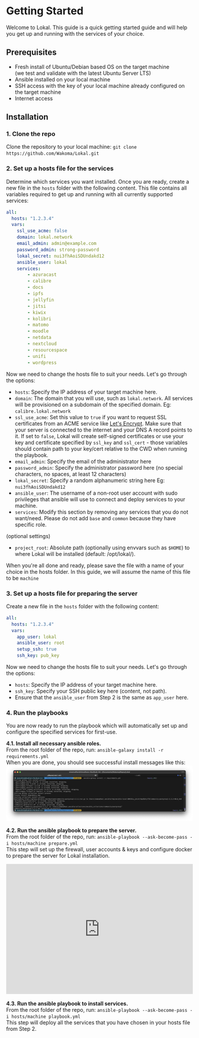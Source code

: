 # Getting Started

Welcome to Lokal. This guide is a quick getting started guide and will help you get up and running with the services of your choice.

## Prerequisites

- Fresh install of Ubuntu/Debian based OS on the target machine  
(we test and validate with the latest Ubuntu Server LTS)
- Ansible installed on your local machine
- SSH access with the key of your local machine already configured on the target machine
- Internet access

## Installation

### 1. Clone the repo

Clone the repository to your local machine:
`git clone https://github.com/Wakoma/Lokal.git`

### 2. Set up a hosts file for the services

Determine which services you want installed. Once you are ready, create a new file in the `hosts` folder with the following content. This file contains all variables required to get up and running with all currently supported services:

```yaml
all:
  hosts: "1.2.3.4"
  vars:
    ssl_use_acme: false
    domain: lokal.network
    email_admin: admin@example.com
    password_admin: strong-password
    lokal_secret: nui3fhAoiSDUndakd12
    ansible_user: lokal
    services:
        - azuracast
        - calibre
        - docs
        - ipfs
        - jellyfin
        - jitsi
        - kiwix
        - kolibri
        - matomo
        - moodle
        - netdata
        - nextcloud
        - resourcespace
        - unifi
        - wordpress
```
Now we need to change the hosts file to suit your needs. Let's go through the options:

- `hosts`: Specify the IP address of your target machine here.
- `domain`: The domain that you will use, such as `lokal.network`. All services will be provisioned on a subdomain of the specified domain. Eg: `calibre.lokal.network`
- `ssl_use_acme`: Set this value to `true` if you want to request SSL certificates from an ACME service like [Let's Encrypt](https://letsencrypt.org/). Make sure that your server is connected to the internet and your DNS A record points to it. If set to `false`, Lokal will create self-signed certificates or use your key and certificate specified by `ssl_key` and `ssl_cert` - those variables should contain path to your key/cert relative to the CWD when running the playbook.
- `email_admin`: Specify the email of the administrator here
- `password_admin`: Specify the administrator password here (no special characters, no spaces, at least 12 characters)
- `lokal_secret`: Specify a random alphanumeric string here Eg: `nui3fhAoiSDUndakd12`
- `ansible_user`: The username of a non-root user account with sudo privileges that ansible will use to connect and deploy services to your machine.
- `services`: Modify this section by removing any services that you do not want/need. Please do not add `base` and `common` because they have specific role.

(optional settings)
- `project_root`: Absolute path (optionally using envvars such as `$HOME`) to where Lokal will be installed (default: /opt/lokal/).

When you're all done and ready, please save the file with a name of your choice in the hosts folder. In this guide, we will assume the name of this file to be `machine`

### 3. Set up a hosts file for preparing the server

Create a new file in the `hosts` folder with the following content:

```yaml
all:
  hosts: "1.2.3.4"
  vars:
    app_user: lokal
    ansible_user: root
    setup_ssh: true
    ssh_key: pub_key
```
Now we need to change the hosts file to suit your needs. Let's go through the options:

- `hosts`: Specify the IP address of your target machine here.
- `ssh_key`: Specify your SSH public key here (content, not path).
- Ensure that the `ansible_user` from Step 2 is the same as `app_user` here.

### 4. Run the playbooks

You are now ready to run the playbook which will automatically set up and configure the specified services for first-use.

__4.1. Install all necessary ansible roles.__  
From the root folder of the repo, run: `ansible-galaxy install -r requirements.yml`  
When you are done, you should see successful install messages like this:
![Ansible Galaxy Requirements Install](/assets/getting-started/ansible-galaxy-screenshot.png)

__4.2. Run the ansible playbook to prepare the server.__  
From the root folder of the repo, run: `ansible-playbook --ask-become-pass -i hosts/machine prepare.yml`  
This step will set up the firewall, user accounts & keys and configure docker to prepare the server for Lokal installation.

<iframe width="100%" height="350" src="https://www.youtube.com/embed/WilR6gogLpA" title="Docs - Prepare Playbook Run Through" frameborder="0" allow="accelerometer; autoplay; clipboard-write; encrypted-media; gyroscope; picture-in-picture; web-share" allowfullscreen></iframe>

__4.3. Run the ansible playbook to install services.__  
From the root folder of the repo, run: `ansible-playbook --ask-become-pass -i hosts/machine playbook.yml`  
This step will deploy all the services that you have chosen in your hosts file from Step 2.
